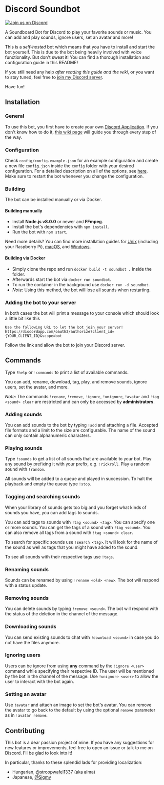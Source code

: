 Discord Soundbot
================

[<img title="Join us on Discord" src="https://discordapp.com/api/guilds/236732117524938754/widget.png?style=shield">](https://discord.gg/JBw2BNx)

A Soundboard Bot for Discord to play your favorite sounds or music. You can add and play sounds, ignore users, set an avatar and more!

This is a *self-hosted* bot which means that you have to install and start the bot yourself. This is due to the bot being heavily involved with voice functionality. But don't sweat it! You can find a thorough installation and configuration guide in this README!

If you still need any help *after reading this guide and the wiki*, or you want to stay tuned, feel free to [join my Discord server](https://discord.gg/JBw2BNx).

Have fun!



## Installation

### General

To use this bot, you first have to create your own [Discord Application](https://discordapp.com/developers/applications). If you don't know how to do it, [this wiki page](../../wiki/Setting-up-a-Discord-Application) will guide you through every step of the way.


### Configuration

Check `config/config.example.json` for an example configuration and create a new file `config.json` inside the `config` folder with your desired configuration. For a detailed description on all of the options, see [here](../../wiki/Configuration). Make sure to restart the bot whenever you change the configuration.


### Building

The bot can be installed manually or via Docker.  

#### Building manually

+ Install **Node.js v8.0.0** or newer and **FFmpeg**.
+ Install the bot's dependencies with `npm install`.
+ Run the bot with `npm start`.

Need more details? You can find more installation guides for [Unix](../../wiki/Unix) (including your Raspberry Pi), [macOS](../../wiki/macOS), and [Windows](../../wiki/Windows).

#### Building via Docker

+ Simply clone the repo and run `docker build -t soundbot .` inside the folder.
+ Afterwards start the bot via `docker run soundbot`.
+ To run the container in the background use `docker run -d soundbot`.
+ *Note*: Using this method, the bot will lose all sounds when restarting.


### Adding the bot to your server

In both cases the bot will print a message to your console which should look a little bit like this

```
Use the following URL to let the bot join your server!
https://discordapp.com/oauth2/authorize?client_id={YOUR_CLIENT_ID}&scope=bot
```

Follow the link and allow the bot to join your Discord server.



## Commands

Type `!help` or `!commands` to print a list of available commands.

You can add, rename, download, tag, play, and remove sounds, ignore users, set the avatar, and more.

*Note*: The commands `!rename`, `!remove`, `!ignore`, `!unignore`, `!avatar` and `!tag <sound> clear` are restricted and can only be accessed by **administrators**.


### Adding sounds

You can add sounds to the bot by typing `!add` and attaching a file. Accepted file formats and a limit to the size are configurable. The name of the sound can only contain alphanumeric characters.

### Playing sounds

Type `!sounds` to get a list of all sounds that are available to your bot. Play any sound by prefixing it with your prefix, e.g. `!rickroll`. Play a random sound with `!random`.

All sounds will be added to a queue and played in succession. To halt the playback and empty the queue type `!stop`.

### Tagging and searching sounds

When your library of sounds gets too big and you forget what kinds of sounds you have, you can add tags to sounds.

You can add tags to sounds with `!tag <sound> <tag>`. You can specify one or more sounds. You can get the tags of a sound with `!tag <sound>`. You can also remove all tags from a sound with `!tag <sound> clear`.

To search for specific sounds use `!search <tag>`. It will look for the name of the sound as well as tags that you might have added to the sound.

To see all sounds with their respective tags use `!tags`.

### Renaming sounds

Sounds can be renamed by using `!rename <old> <new>`. The bot will respond with a status update.

### Removing sounds

You can delete sounds by typing `!remove <sound>`. The bot will respond with the status of the deletion in the channel of the message.

### Downloading sounds

You can send existing sounds to chat with `!download <sound>` in case you do not have the files anymore.

### Ignoring users

Users can be ignore from using **any** command by the `!ignore <user>` command while specifying their respective ID. The user will be mentioned by the bot in the channel of the message. Use `!unignore <user>` to allow the user to interact with the bot again.

### Setting an avatar

Use `!avatar` and attach an image to set the bot's avatar. You can remove the avatar to go back to the default by using the optional `remove` parameter as in `!avatar remove`.



## Contributing

This bot is a dear passion project of mine. If you have any suggestions for new features or improvements, feel free to open an issue or talk to me on Discord. I'll be glad to look into it!

In particular, thanks to these splendid lads for providing localization:

+ Hungarian, [@stroopwafel1337](https://github.com/stroopwafel1337) (aka alma)
+ Japanese, [@Sigmy](https://github.com/sigmy)
